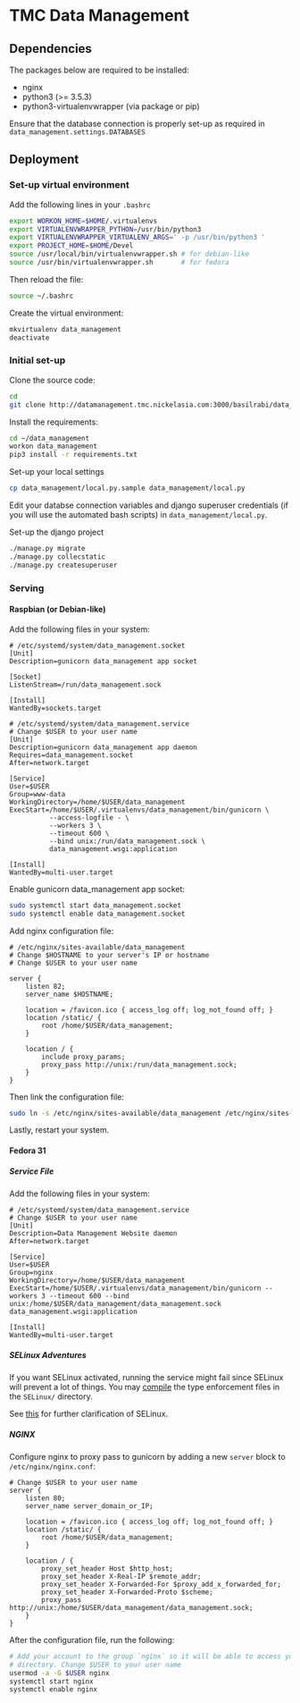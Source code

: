 # TMC Data Management

## Dependencies

The packages below are required to be installed:

- nginx
- python3 (>= 3.5.3)
- python3-virtualenvwrapper (via package or pip)

Ensure that the database connection is properly set-up as required in
`data_management.settings.DATABASES`

## Deployment

### Set-up virtual environment

Add the following lines in your `.bashrc`

```bash
export WORKON_HOME=$HOME/.virtualenvs
export VIRTUALENVWRAPPER_PYTHON=/usr/bin/python3
export VIRTUALENVWRAPPER_VIRTUALENV_ARGS=' -p /usr/bin/python3 '
export PROJECT_HOME=$HOME/Devel
source /usr/local/bin/virtualenvwrapper.sh # for debian-like
source /usr/bin/virtualenvwrapper.sh       # for fedora
```

Then reload the file:

```bash
source ~/.bashrc
```

Create the virtual environment:

```bash
mkvirtualenv data_management
deactivate
```

### Initial set-up

Clone the source code:

```bash
cd
git clone http://datamanagement.tmc.nickelasia.com:3000/basilrabi/data_management.git
```

Install the requirements:

```bash
cd ~/data_management
workon data_management
pip3 install -r requirements.txt
```

Set-up your local settings

```bash
cp data_management/local.py.sample data_management/local.py
```

Edit your databse connection variables and django superuser credentials (if
you will use the automated bash scripts) in `data_management/local.py`.

Set-up the django project

```bash
./manage.py migrate
./manage.py collecstatic
./manage.py createsuperuser
```

### Serving

#### Raspbian (or Debian-like)

Add the following files in your system:

```config
# /etc/systemd/system/data_management.socket
[Unit]
Description=gunicorn data_management app socket

[Socket]
ListenStream=/run/data_management.sock

[Install]
WantedBy=sockets.target
```

```config
# /etc/systemd/system/data_management.service
# Change $USER to your user name
[Unit]
Description=gunicorn data_management app daemon
Requires=data_management.socket
After=network.target

[Service]
User=$USER
Group=www-data
WorkingDirectory=/home/$USER/data_management
ExecStart=/home/$USER/.virtualenvs/data_management/bin/gunicorn \
          --access-logfile - \
          --workers 3 \
          --timeout 600 \
          --bind unix:/run/data_management.sock \
          data_management.wsgi:application

[Install]
WantedBy=multi-user.target
```

Enable gunicorn data_management app socket:

```bash
sudo systemctl start data_management.socket
sudo systemctl enable data_management.socket
```

Add nginx configuration file:

```config
# /etc/nginx/sites-available/data_management
# Change $HOSTNAME to your server's IP or hostname
# Change $USER to your user name

server {
    listen 82;
    server_name $HOSTNAME;

    location = /favicon.ico { access_log off; log_not_found off; }
    location /static/ {
        root /home/$USER/data_management;
    }

    location / {
        include proxy_params;
        proxy_pass http://unix:/run/data_management.sock;
    }
}
```

Then link the configuration file:

```bash
sudo ln -s /etc/nginx/sites-available/data_management /etc/nginx/sites-enabled/data_management
```

Lastly, restart your system.

#### Fedora 31

##### Service File

Add the following files in your system:

```config
# /etc/systemd/system/data_management.service
# Change $USER to your user name
[Unit]
Description=Data Management Website daemon
After=network.target

[Service]
User=$USER
Group=nginx
WorkingDirectory=/home/$USER/data_management
ExecStart=/home/$USER/.virtualenvs/data_management/bin/gunicorn --workers 3 --timeout 600 --bind unix:/home/$USER/data_management/data_management.sock data_management.wsgi:application

[Install]
WantedBy=multi-user.target
```

##### SELinux Adventures

If you want SELinux activated, running the service might fail since SELinux will prevent a lot of things.
You may [compile](http://www.ryanchapin.com/fv-b-4-826/HowTo-Compile-and-Install-New-SELinux-Plicy-Modules.html) the type enforcement files in the `SELinux/` directory.

See [this](https://access.redhat.com/documentation/en-us/red_hat_enterprise_linux/6/html/security-enhanced_linux/sect-security-enhanced_linux-fixing_problems-allowing_access_audit2allow)
for further clarification of SELinux.

##### NGINX

Configure nginx to proxy pass to gunicorn by adding a new `server` block to `/etc/nginx/nginx.conf`:

```config
# Change $USER to your user name
server {
    listen 80;
    server_name server_domain_or_IP;

    location = /favicon.ico { access_log off; log_not_found off; }
    location /static/ {
        root /home/$USER/data_management;
    }

    location / {
        proxy_set_header Host $http_host;
        proxy_set_header X-Real-IP $remote_addr;
        proxy_set_header X-Forwarded-For $proxy_add_x_forwarded_for;
        proxy_set_header X-Forwarded-Proto $scheme;
        proxy_pass http://unix:/home/$USER/data_management/data_management.sock;
    }
}
```

After the configuration file, run the following:

```bash
# Add your account to the group `nginx` so it will be able to access your
# directory. Change $USER to your user name
usermod -a -G $USER nginx
systemctl start nginx
systemctl enable nginx
```
